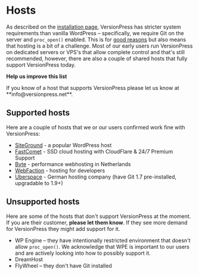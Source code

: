 # Hosts

As described on the [installation page](../getting-started/installation-uninstallation), VersionPress has stricter system requirements than vanilla WordPress – specifically, we require Git on the server and `proc_open()` enabled. This is for [good reasons](../feature-focus/git) but also means that hosting is a bit of a challenge. Most of our early users run VersionPress on dedicated servers or VPS's that allow complete control and that's still recommended, however, there are also a couple of shared hosts that fully support VersionPress today.

<div class="note">
  <strong>Help us improve this list</strong>
  <p>If you know of a host that supports VersionPress please let us know at **info@versionpress.net**.</p> 
</div>

## Supported hosts

Here are a couple of hosts that we or our users confirmed work fine with VersionPress:

 - [SiteGround](https://www.siteground.com/) - a popular WordPress host
 - [FastComet](http://www.fastcomet.com/) - SSD cloud hosting with CloudFlare & 24/7 Premium Support
 - [Byte](https://www.byte.nl/) - performance webhosting in Netherlands
 - [WebFaction](https://www.webfaction.com/) - hosting for developers
 - [Uberspace](https://uberspace.de/) - German hosting company (have Git 1.7 pre-installed, upgradable to 1.9+) 



## Unsupported hosts

Here are some of the hosts that don't support VersionPress at the moment. If you are their customer, **please let them know**. If they see more demand for VersionPress they might add support for it.

 - WP Engine – they have intentionally restricted environment that doesn't allow `proc_open()`. We acknowledge that WPE is important to our users and are actively looking into how to possibly support it.
 - DreamHost
 - FlyWheel – they don't have Git installed

